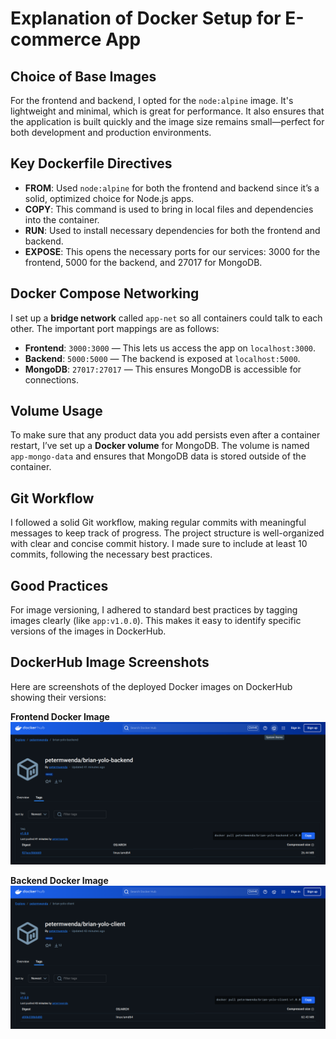 # Explanation of Docker Setup for E-commerce App

## Choice of Base Images
For the frontend and backend, I opted for the `node:alpine` image. It's lightweight and minimal, which is great for performance. It also ensures that the application is built quickly and the image size remains small—perfect for both development and production environments.

## Key Dockerfile Directives
- **FROM**: Used `node:alpine` for both the frontend and backend since it’s a solid, optimized choice for Node.js apps.
- **COPY**: This command is used to bring in local files and dependencies into the container.
- **RUN**: Used to install necessary dependencies for both the frontend and backend.
- **EXPOSE**: This opens the necessary ports for our services: 3000 for the frontend, 5000 for the backend, and 27017 for MongoDB.

## Docker Compose Networking
I set up a **bridge network** called `app-net` so all containers could talk to each other. The important port mappings are as follows:
- **Frontend**: `3000:3000` — This lets us access the app on `localhost:3000`.
- **Backend**: `5000:5000` — The backend is exposed at `localhost:5000`.
- **MongoDB**: `27017:27017` — This ensures MongoDB is accessible for connections.

## Volume Usage
To make sure that any product data you add persists even after a container restart, I’ve set up a **Docker volume** for MongoDB. The volume is named `app-mongo-data` and ensures that MongoDB data is stored outside of the container.

## Git Workflow
I followed a solid Git workflow, making regular commits with meaningful messages to keep track of progress. The project structure is well-organized with clear and concise commit history. I made sure to include at least 10 commits, following the necessary best practices.

## Good Practices
For image versioning, I adhered to standard best practices by tagging images clearly (like `app:v1.0.0`). This makes it easy to identify specific versions of the images in DockerHub.

## DockerHub Image Screenshots

Here are screenshots of the deployed Docker images on DockerHub showing their versions:

**Frontend Docker Image**
![Frontend Docker Image](./docker1.png)

**Backend Docker Image**
![Backend Docker Image](./docker2.png)
